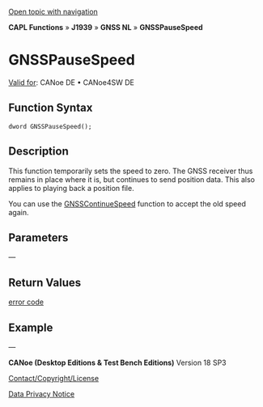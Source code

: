 [Open topic with navigation](../../../../../../CANoeDEFamily.htm#Topics/CAPLFunctions/J1939/GNSSNodeLayer/Functions/CAPLfunctionGNSSpausespeed.md)

**CAPL Functions** » **J1939** » **GNSS NL** » **GNSSPauseSpeed**

# GNSSPauseSpeed

[Valid for](../../../../Shared/FeatureAvailability.md):  CANoe DE • CANoe4SW DE

## Function Syntax

```
dword GNSSPauseSpeed();
```

## Description

This function temporarily sets the speed to zero. The GNSS receiver thus remains in place where it is, but continues to send position data. This also applies to playing back a position file.

You can use the [GNSSContinueSpeed](CAPLfunctionGNSScontinuespeed.md) function to accept the old speed again.

## Parameters

—

## Return Values

[error code](../CAPLfunctionsGNSSNLErrorCodesGetLastError.md)

## Example

—

**CANoe (Desktop Editions & Test Bench Editions)** Version 18 SP3

[Contact/Copyright/License](../../../../Shared/ContactCopyrightLicense.md)

[Data Privacy Notice](https://www.vector.com/int/en/company/get-info/privacy-policy/)
